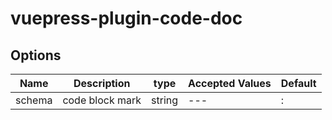 # vuepress-plugin-code-doc

## Options

| Name   | Description     | type   | Accepted Values | Default |
| ------ | --------------- | ------ | --------------- | ------- |
| schema | code block mark | string | ---             | :       |
